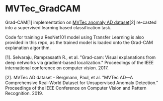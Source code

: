 # MVTec_GradCAM

Grad-CAM[1] implementation on [MVTec anomaly AD dataset](https://www.mvtec.com/company/research/datasets/mvtec-ad/)[2] re-casted into a supervised learning based classification task.

Code for training a ResNet101 model using Transfer Learning is also provided in this repo, as the trained model is loaded onto the Grad-CAM explanation algorithm.



[1]. Selvaraju, Ramprasaath R., et al. "Grad-cam: Visual explanations from deep networks via gradient-based localization." Proceedings of the IEEE international conference on computer vision. 2017.

[2]. MVTec AD dataset - Bergmann, Paul, et al. "MVTec AD--A Comprehensive Real-World Dataset for Unsupervised Anomaly Detection." Proceedings of the IEEE Conference on Computer Vision and Pattern Recognition. 2019.
